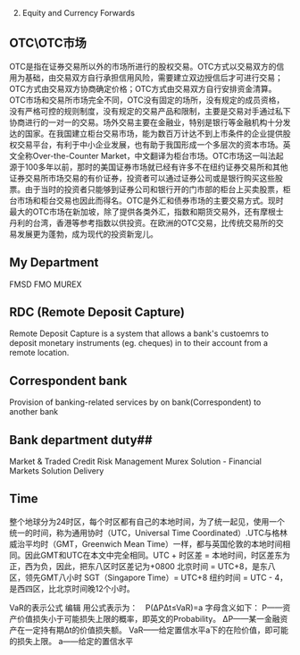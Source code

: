 2. Equity and Currency Forwards
## OTC\OTC市场
OTC是指在证券交易所以外的市场所进行的股权交易。OTC方式以交易双方的信用为基础，由交易双方自行承担信用风险，需要建立双边授信后才可进行交易；OTC方式由交易双方协商确定价格；OTC方式由交易双方自行安排资金清算。OTC市场和交易所市场完全不同，OTC没有固定的场所，没有规定的成员资格，没有严格可控的规则制度，没有规定的交易产品和限制，主要是交易对手通过私下协商进行的一对一的交易。场外交易主要在金融业，特别是银行等金融机构十分发达的国家。在我国建立柜台交易市场，能为数百万计达不到上市条件的企业提供股权交易平台，有利于中小企业发展，也有助于我国形成一个多层次的资本市场。英文全称Over-the-Counter Market，中文翻译为柜台市场。OTC市场这一叫法起源于100多年以前，那时的美国证券市场就已经有许多不在纽约证券交易所和其他证券交易所市场交易的有价证券，投资者可以通过证券公司或是银行购买这些股票。由于当时的投资者只能够到证券公司和银行开的门市部的柜台上买卖股票，柜台市场和柜台交易也因此而得名。OTC是外汇和债券市场的主要交易方式。现时最大的OTC市场在新加坡，除了提供各类外汇，指数和期货交易外，还有摩根士丹利的台湾，香港等参考指数以供投资。在欧洲的OTC交易，比传统交易所的交易发展更为蓬勃，成为现代的投资新宠儿。

## My Department ## 
FMSD FMO MUREX

## RDC (Remote Deposit Capture)
Remote Deposit Capture is a system that allows a bank's custoemrs to deposit monetary instruments (eg. cheques) in to their account from a remote location.

## Correspondent bank
Provision of banking-related services by on bank(Correspondent) to another bank 

## Bank department duty##
Market & Traded Credit Risk Management
Murex Solution - Financial Markets Solution Delivery 

## Time ##
整个地球分为24时区，每个时区都有自己的本地时间，为了统一起见，使用一个统一的时间，称为通用协时（UTC，Universal Time Coordinated）.UTC与格林威治平均时（GMT，Greenwich Mean Time）一样，都与英国伦敦的本地时间相同。因此GMT和UTC在本文中完全相同。UTC + 时区差 = 本地时间，时区差东为正，西为负，因此，把东八区时区差记为+0800
北京时间 = UTC+8，是东八区，领先GMT八小时
SGT（Singapore Time）= UTC+8
纽约时间 = UTC - 4，是西四区，比北京时间晚12个小时。


VaR的表示公式
编辑
用公式表示为：　P(ΔPΔt≤VaR)=a
字母含义如下：
P——资产价值损失小于可能损失上限的概率，即英文的Probability。
ΔP——某一金融资产在一定持有期Δt的价值损失额。
VaR——给定置信水平a下的在险价值，即可能的损失上限。
a——给定的置信水平

